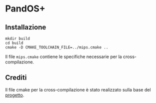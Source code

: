 # PandOS+

## Installazione
```
mkdir build
cd build
cmake -D CMAKE_TOOLCHAIN_FILE=../mips.cmake ..
```
Il file `mips.cmake` contiene le specifiche necessarie per la cross-compilazione.

## Crediti
Il file cmake per la cross-compilazione è stato realizzato sulla base del [progetto](https://github.com/Maldus512/umps_uarm_hello_world).